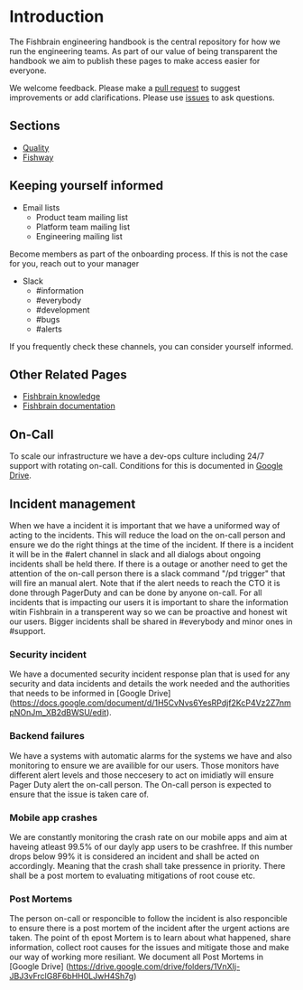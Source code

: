 # Introduction

The Fishbrain engineering handbook is the central repository for how we run the engineering teams. As part of our value of being transparent the handbook we aim to publish these pages to make access easier for everyone.

We welcome feedback. Please make a [pull request](https://github.com/fishbrain/engineering-handbook/pulls) to suggest improvements or add clarifications. Please use [issues](https://github.com/fishbrain/engineering-handbook/issues) to ask questions.

## Sections

- [Quality](./Quality/README.md)
- [Fishway](./Fishway/README.md)


## Keeping yourself informed

* Email lists
	- Product team mailing list
	- Platform team mailing list
	- Engineering mailing list

Become members as part of the onboarding process. If this is not the case for you, reach out to your manager

* Slack
	- #information
	- #everybody
	- #development
	- #bugs
	- #alerts

If you frequently check these channels, you can consider yourself informed.

## Other Related Pages

* [Fishbrain knowledge](https://docs.fishbrain.com/)
* [Fishbrain documentation](https://github.com/fishbrain/docs)

## On-Call

To scale our infrastructure we have a dev-ops culture including 24/7 support with rotating on-call. Conditions for this is documented in [Google Drive](https://docs.google.com/document/d/1vEP3QwE2EVNqQ6D7FjIIQAwhZe6pXnkfZQvt1vr7OAM/edit).

## Incident management

When we have a incident it is important that we have a uniformed way of acting to the incidents. This will reduce the load on the on-call person and ensure we do the right things at the time of the incident. If there is a incident it will be in the #alert channel in slack and all dialogs about ongoing incidents shall be held there. If there is a outage or another need to get the attention of the on-call person there is a slack command "/pd trigger" that will fire an manual alert. Note that if the alert needs to reach the CTO it is done through PagerDuty and can be done by anyone on-call.
For all incidents that is impacting our users it is important to share the information witin Fishbrain in a transperent way so we can be proactive and honest wit our users. Bigger incidents shall be shared in #everybody and minor ones in #support.

### Security incident
We have a documented security incident response plan that is used for any security and data incidents and details the work needed and the authorities that needs to be informed in [Google Drive] (https://docs.google.com/document/d/1H5CvNvs6YesRPdjf2KcP4Vz2Z7nmpNOnJm_XB2dBWSU/edit).

### Backend failures
We have a systems with automatic alarms for the systems we have and also monitoring to ensure we are availible for our users. Those monitors have different alert levels and those neccesery to act on imidiatly will ensure Pager Duty alert the on-call person. The On-call person is expected to ensure that the issue is taken care of.

### Mobile app crashes
We are constantly monitoring the crash rate on our mobile apps and aim at haveing atleast 99.5% of our dayly app users to be crashfree. If this number drops below 99% it is considered an incident and shall be acted on accordingly. Meaning that the crash shall take pressence in priority. There shall be a post mortem to evaluating mitigations of root couse etc.

### Post Mortems
The person on-call or responcible to follow the incident is also responcible to ensure there is a post mortem of the incident after the urgent actions are taken. The point of th epost Mortem is to learn about what happened, share information, collect root causes for the issues and mitigate those and make our way of working more resiliant. We document all Post Mortems in [Google Drive] (https://drive.google.com/drive/folders/1VnXIj-JBJ3vFrclG8F6bHH0LJwH4Sh7g)
